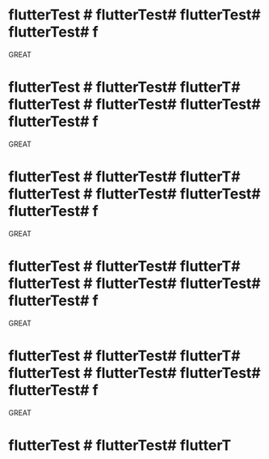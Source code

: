 # flutterTest # flutterTest# flutterTest# flutterTest# f
GREAT 
# flutterTest # flutterTest# flutterT# flutterTest # flutterTest# flutterTest# flutterTest# f
GREAT 
# flutterTest # flutterTest# flutterT# flutterTest # flutterTest# flutterTest# flutterTest# f
GREAT 
# flutterTest # flutterTest# flutterT# flutterTest # flutterTest# flutterTest# flutterTest# f
GREAT 
# flutterTest # flutterTest# flutterT# flutterTest # flutterTest# flutterTest# flutterTest# f
GREAT 
# flutterTest # flutterTest# flutterT
